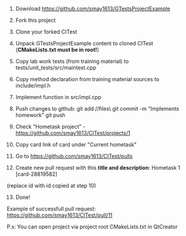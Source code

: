 1. Download https://github.com/smay1613/GTestsProjectExample
2. Fork this project
3. Clone your forked CITest
4. Unpack GTestsProjectExample content to cloned CITest (**CMakeLists.txt must be in root!**)
5. Copy lab work tests (from training material) to tests/unit_tests/src/maintest.cpp
6. Copy method declaration from training material sources to include/impl.h
7. Implement function in src/impl.cpp
8. Push changes to github:
git add //files\\
git commit -m "Implements homework"
git push

9. Check "Hometask project" - https://github.com/smay1613/CITest/projects/1
10. Copy card link of card under "Current hometask"
11. Go to https://github.com/smay1613/CITest/pulls
12. Create new pull request with this **title and description**:
Hometask 1 [card-28819582]

(replace id with id copied at step 10)

13. Done!

Example of successfull pull request: https://github.com/smay1613/CITest/pull/11

P.s: You can open project via project root CMakeLists.txt in QtCreator
